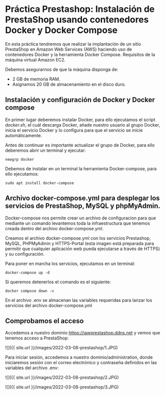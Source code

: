 # **Práctica Prestashop:** Instalación de PrestaShop usando contenedores Docker y Docker Compose

En esta práctica tendremos que realizar la implantación de un sitio PrestaShop en Amazon Web Services (AWS) haciendo uso de contenedores Docker y la herramienta Docker Compose.
Requisitos de la máquina virtual Amazon EC2.

Debemos asegurarnos de que la máquina disponga de:

- 2 GB de memoria RAM.
- Asignamos 20 GB de almacenamiento en el disco duro.

## Instalación y configuración de Docker y Docker compose

En primer lugar deberemos instalar Docker, para ello ejecutamos el script *docker.sh*, el cuál descarga Docker, añade nuestro usuario al grupo Docker, inicia el servicio Docker y lo configura para que el servicio se inicie automáticamente.

Antes de continuar es importante actualizar el grupo de Docker, para ello deberemos abrir un terminal y ejecutar:

    newgrp docker

Debemos de instalar en un terminal la herramienta Docker-compose, para ello ejecutamos:

    sudo apt install docker-compose

## Archivo docker-compose.yml para desplegar los servicios de PrestaShop, MySQL y phpMyAdmin.

Docker-compose nos permite crear un archivo de configuracion para que mediante un comando levantemos toda la infraestructura que tenemos creada dentro del archivo docker-compose.yml.

Creamos el archivo docker-compose.yml con los servicios Prestashop, MySQL, PHPMyAdmin y HTTPS-Portal (esta imagen está preparada para permitir que cualquier aplicación web pueda ejecutarse a través de HTTPS) y su configuración.

Para poner en marcha los servicios, ejecutamos en un terminal:

    docker-compose up -d

Si queremos detenerlos el comando es el siguiente:

    docker compose down -v

En el archivo .env se almacenan las variables requeridas para lanzar los servicios del archivo docker-compose.yml

## Comprobamos el acceso

Accedemos a nuestro dominio https://iawprestashop.ddns.net y vemos que tenemos acceso a PrestaShop:

![]({{ site.url }}/images/2022-03-08-prestashop/1.JPG)

Para iniciar sesión, accedemos a nuestro dominio/administration, donde iniciaremos sesión con el correo electrónico y contraseña definidos en las variables del archivo .env:

![]({{ site.url }}/images/2022-03-08-prestashop/2.JPG)

![]({{ site.url }}/images/2022-03-08-prestashop/3.JPG)
